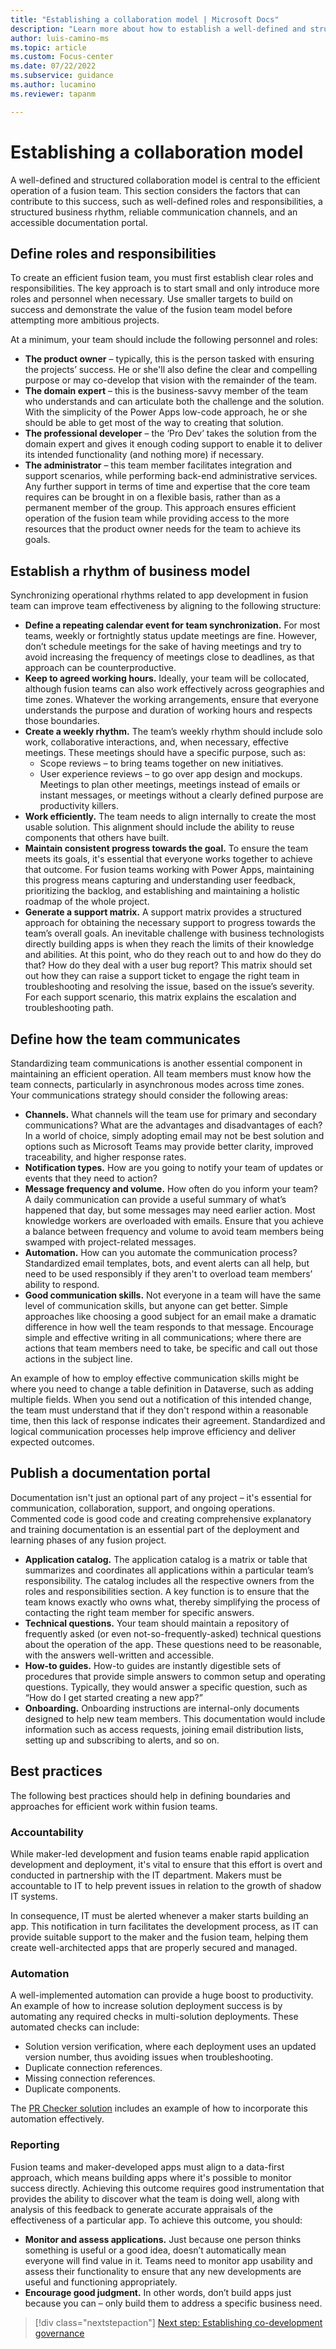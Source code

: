 ```yaml
---
title: "Establishing a collaboration model | Microsoft Docs"
description: "Learn more about how to establish a well-defined and structured collaboration model for fusion app development."
author: luis-camino-ms
ms.topic: article
ms.custom: Focus-center
ms.date: 07/22/2022
ms.subservice: guidance
ms.author: lucamino
ms.reviewer: tapanm

---
```


# Establishing a collaboration model

A well-defined and structured collaboration model is central to the efficient operation of a fusion team. This section considers the factors that can contribute to this success, such as well-defined roles and responsibilities, a structured business rhythm, reliable communication channels, and an accessible documentation portal. 


## Define roles and responsibilities
To create an efficient fusion team, you must first establish clear roles and responsibilities. The key approach is to start small and only introduce more roles and personnel when necessary. Use smaller targets to build on success and demonstrate the value of the fusion team model before attempting more ambitious projects. 

At a minimum, your team should include the following personnel and roles:
- **The product owner** – typically, this is the person tasked with ensuring the projects’ success. He or she'll also define the clear and compelling purpose or may co-develop that vision with the remainder of the team.
- **The domain expert** – this is the business-savvy member of the team who understands and can articulate both the challenge and the solution. With the simplicity of the Power Apps low-code approach, he or she should be able to get most of the way to creating that solution.
- **The professional developer** – the ‘Pro Dev’ takes the solution from the domain expert and gives it enough coding support to enable it to deliver its intended functionality (and nothing more) if necessary.
- **The administrator** – this team member facilitates integration and support scenarios, while performing back-end administrative services.
Any further support in terms of time and expertise that the core team requires can be brought in on a flexible basis, rather than as a permanent member of the group. This approach ensures efficient operation of the fusion team while providing access to the more resources that the product owner needs for the team to achieve its goals. 

## Establish a rhythm of business model
Synchronizing operational rhythms related to app development in fusion team can improve team effectiveness by aligning to the following structure:

- **Define a repeating calendar event for team synchronization.** For most teams, weekly or fortnightly status update meetings are fine. However, don’t schedule meetings for the sake of having meetings and try to avoid increasing the frequency of meetings close to deadlines, as that approach can be counterproductive. 
- **Keep to agreed working hours.** Ideally, your team will be collocated, although fusion teams can also work effectively across geographies and time zones. Whatever the working arrangements, ensure that everyone understands the purpose and duration of working hours and respects those boundaries. 
- **Create a weekly rhythm.** The team’s weekly rhythm should include solo work, collaborative interactions, and, when necessary, effective meetings. These meetings should have a specific purpose, such as:
  - Scope reviews – to bring teams together on new initiatives.
  - User experience reviews – to go over app design and mockups.
Meetings to plan other meetings, meetings instead of emails or instant messages, or meetings without a clearly defined purpose are productivity killers.
- **Work efficiently.** The team needs to align internally to create the most usable solution. This alignment should include the ability to reuse components that others have built.
- **Maintain consistent progress towards the goal.** To ensure the team meets its goals, it's essential that everyone works together to achieve that outcome. For fusion teams working with Power Apps, maintaining this progress means capturing and understanding user feedback, prioritizing the backlog, and establishing and maintaining a holistic roadmap of the whole project. 
- **Generate a support matrix.** A support matrix provides a structured approach for obtaining the necessary support to progress towards the team’s overall goals. An inevitable challenge with business technologists directly building apps is when they reach the limits of their knowledge and abilities. At this point, who do they reach out to and how do they do that? How do they deal with a user bug report? This matrix should set out how they can raise a support ticket to engage the right team in troubleshooting and resolving the issue, based on the issue’s severity. For each support scenario, this matrix explains the escalation and troubleshooting path. 

## Define how the team communicates
Standardizing team communications is another essential component in maintaining an efficient operation. All team members must know how the team connects, particularly in asynchronous modes across time zones. Your communications strategy should consider the following areas:
- **Channels.** What channels will the team use for primary and secondary communications? What are the advantages and disadvantages of each? In a world of choice, simply adopting email may not be best solution and options such as Microsoft Teams may provide better clarity, improved traceability, and higher response rates. 
- **Notification types.** How are you going to notify your team of updates or events that they need to action? 
- **Message frequency and volume.** How often do you inform your team? A daily communication can provide a useful summary of what’s happened that day, but some messages may need earlier action. Most knowledge workers are overloaded with emails. Ensure that you achieve a balance between frequency and volume to avoid team members being swamped with project-related messages. 
- **Automation.** How can you automate the communication process? Standardized email templates, bots, and event alerts can all help, but need to be used responsibly if they aren't to overload team members’ ability to respond. 
- **Good communication skills.** Not everyone in a team will have the same level of communication skills, but anyone can get better. Simple approaches like choosing a good subject for an email make a dramatic difference in how well the team responds to that message. Encourage simple and effective writing in all communications; where there are actions that team members need to take, be specific and call out those actions in the subject line. 

An example of how to employ effective communication skills might be where you need to change a table definition in Dataverse, such as adding multiple fields. When you send out a notification of this intended change, the team must understand that if they don't respond within a reasonable time, then this lack of response indicates their agreement. Standardized and logical communication processes help improve efficiency and deliver expected outcomes. 

## Publish a documentation portal
Documentation isn't just an optional part of any project – it's essential for communication, collaboration, support, and ongoing operations. Commented code is good code and creating comprehensive explanatory and training documentation is an essential part of the deployment and learning phases of any fusion project. 

- **Application catalog.** The application catalog is a matrix or table that summarizes and coordinates all applications within a particular team’s responsibility. The catalog includes all the respective owners from the roles and responsibilities section. A key function is to ensure that the team knows exactly who owns what, thereby simplifying the process of contacting the right team member for specific answers. 
- **Technical questions.** Your team should maintain a repository of frequently asked (or even not-so-frequently-asked) technical questions about the operation of the app. These questions need to be reasonable, with the answers well-written and accessible. 
- **How-to guides.** How-to guides are instantly digestible sets of procedures that provide simple answers to common setup and operating questions. Typically, they would answer a specific question, such as “How do I get started creating a new app?”
- **Onboarding.** Onboarding instructions are internal-only documents designed to help new team members. This documentation would include information such as access requests, joining email distribution lists, setting up and subscribing to alerts, and so on. 

## Best practices
The following best practices should help in defining boundaries and approaches for efficient work within fusion teams.

### Accountability
While maker-led development and fusion teams enable rapid application development and deployment, it's vital to ensure that this effort is overt and conducted in partnership with the IT department. Makers must be accountable to IT to help prevent issues in relation to the growth of shadow IT systems. 

In consequence, IT must be alerted whenever a maker starts building an app. This notification in turn facilitates the development process, as IT can provide suitable support to the maker and the fusion team, helping them create well-architected apps that are properly secured and managed.

### Automation

A well-implemented automation can provide a huge boost to productivity. An example of how to increase solution deployment success is by automating any required checks in multi-solution deployments. These automated checks can include:

- Solution version verification, where each deployment uses an updated version number, thus avoiding issues when troubleshooting.
- Duplicate connection references.
- Missing connection references.
- Duplicate components.

The [PR Checker solution](community-solutions-tools.md) includes an example of how to incorporate this automation effectively. 

### Reporting

Fusion teams and maker-developed apps must align to a data-first approach, which means building apps where it's possible to monitor success directly. Achieving this outcome requires good instrumentation that provides the ability to discover what the team is doing well, along with analysis of this feedback to generate accurate appraisals of the effectiveness of a particular app. To achieve this outcome, you should:

- **Monitor and assess applications.** Just because one person thinks something is useful or a good idea, doesn’t automatically mean everyone will find value in it. Teams need to monitor app usability and assess their functionality to ensure that any new developments are useful and functioning appropriately. 
- **Encourage good judgment.** In other words, don’t build apps just because you can – only build them to address a specific business need. 


> [!div class="nextstepaction"]
> [Next step: Establishing co-development governance](governance.md)